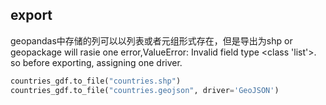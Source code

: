 ## export 
geopandas中存储的列可以以列表或者元组形式存在，但是导出为shp or geopackage will rasie one error,ValueError: Invalid field type <class 'list'>.
so before exporting, assigning one driver.

```python
countries_gdf.to_file("countries.shp")
countries_gdf.to_file("countries.geojson", driver='GeoJSON')

